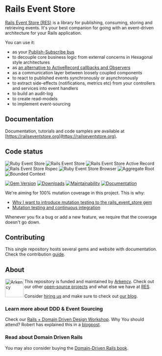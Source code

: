 # Rails Event Store

[Rails Event Store (RES)](https://railseventstore.org/) is a library for publishing, consuming, storing and retrieving events. It's your best companion for going with an event-driven architecture for your Rails application.

You can use it:

<ul>
<li>as your <a href="https://railseventstore.org/docs/pubsub/">Publish-Subscribe bus</a></li>
<li>to decouple core business logic from external concerns in Hexagonal style architectures</li>
<li>as <a href="https://blog.arkency.com/2016/05/domain-events-over-active-record-callbacks/">an alternative to ActiveRecord callbacks and Observers</a></li>
<li>as a communication layer between loosely coupled components</li>
<li>to react to published events synchronously or asynchronously</li>
<li>to extract side-effects (notifications, metrics etc) from your controllers and services into event handlers</li>
<li>to build an audit-log</li>
<li>to create read-models</li>
<li>to implement event-sourcing</li>
</ul>

## Documentation

Documentation, tutorials and code samples are available at [https://railseventstore.org](https://railseventstore.org).

## Code status

![Ruby Event Store](https://github.com/RailsEventStore/rails_event_store/workflows/ruby_event_store/badge.svg)
![Rails Event Store](https://github.com/RailsEventStore/rails_event_store/workflows/rails_event_store/badge.svg)
![Rails Event Store Active Record](https://github.com/RailsEventStore/rails_event_store/workflows/rails_event_store_active_record/badge.svg)
![Rails Event Store Rspec](https://github.com/RailsEventStore/rails_event_store/workflows/rails_event_store-rspec/badge.svg)
![Ruby Event Store Browser](https://github.com/RailsEventStore/rails_event_store/workflows/ruby_event_store-browser/badge.svg)
![Aggregate Root](https://github.com/RailsEventStore/rails_event_store/workflows/aggregate_root/badge.svg)
![Bounded Context](https://github.com/RailsEventStore/rails_event_store/workflows/bounded_context/badge.svg)


[![Gem Version](https://badge.fury.io/rb/rails_event_store.svg)](https://badge.fury.io/rb/rails_event_store)
[![Downloads](https://badgen.net/rubygems/dt/ruby_event_store)](https://rubygems.org/gems/ruby_event_store)
[![Maintainability](https://badgen.net/codeclimate/maintainability/RailsEventStore/rails_event_store)](https://codeclimate.com/github/RailsEventStore/rails_event_store/maintainability)
[![Documentation](https://inch-ci.org/github/RailsEventStore/rails_event_store.svg?branch=master)](https://inch-ci.org/github/RailsEventStore/rails_event_store)

We're aiming for 100% mutation coverage in this project. This is why:

* [Why I want to introduce mutation testing to the rails_event_store gem](https://blog.arkency.com/2015/04/why-i-want-to-introduce-mutation-testing-to-the-rails-event-store-gem/)
* [Mutation testing and continuous integration](https://blog.arkency.com/2015/05/mutation-testing-and-continuous-integration/)

Whenever you fix a bug or add a new feature, we require that the coverage doesn't go down.

## Contributing

This single repository hosts several gems and website with documentation. Check the contribution [guide](https://railseventstore.org/community/).

## About

<img src="https://arkency.com/images/arkency.png" alt="Arkency" width="60px" align="left" />

This repository is funded and maintained by [Arkency](https://arkency.com). Check out our other [open-source projects](https://github.com/arkency) and what else we have at [RES](https://github.com/RailsEventStore).

Consider [hiring us](https://arkency.com/hire-us) and make sure to check out [our blog](https://blog.arkency.com).

### Learn more about DDD & Event Sourcing

Check our [Rails + Domain Driven Design Workshop](https://blog.arkency.com/ddd-training/).
Why You should attend? Robert has explained this in a [blogpost](https://blog.arkency.com/2016/12/why-would-you-even-want-to-listen-about-ddd/).

### Read about Domain Driven Rails

You may also consider buying the [Domain-Driven Rails book](https://blog.arkency.com/domain-driven-rails/).

